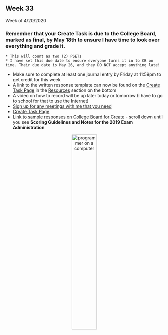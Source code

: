 <meta http-equiv="refresh" content="300"/>


## Week 33  
Week of 4/20/2020  

### Remember that your Create Task is due to the College Board, marked as final, by May 18th to ensure I have time to look over everything and grade it.  
    * This will count as two (2) PSETs
    * I have set this due date to ensure everyone turns it in to CB on time. Their due date is May 26, and they DO NOT accept anything late!

* Make sure to complete at least one journal entry by Friday at 11:59pm to get credit for this week
* A link to the written response template can now be found on the [Create Task Page](/ap/units/pt/create) in the [Resources](/ap/units/pt/create/#resources) section on the bottom
* A video on how to record will be up later today or tomorrow (I have to go to school for that to use the Internet)
* [Sign up for any meetings with me that you need](https://calendly.com/candib-apa/create-task)
* [Create Task Page](/ap/units/pt/create)
* [Link to sample responses on College Board for Create](https://apcentral.collegeboard.org/courses/ap-computer-science-principles/exam?course=ap-computer-science-principles) - scroll down until you see **Scoring Guidelines and Notes for the 2019 Exam Administration**

<div style="text-align:center">
<img src="https://insights.dice.com/wp-content/uploads/2018/08/shutterstock_1060094186.jpg" alt="programmer on a computer" width="40%">
</div>